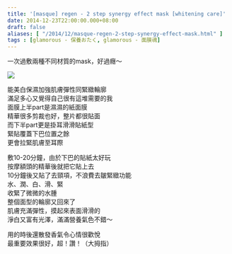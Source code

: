 ```yaml
---
title: '[masque] regen - 2 step synergy effect mask [whitening care]'
date: 2014-12-23T22:00:00.000+08:00
draft: false
aliases: [ "/2014/12/masque-regen-2-step-synergy-effect-mask.html" ]
tags : [glamorous - 保養おたく, glamorous - 面膜魂]
---
```


一次過敷兩種不同材質的mask，好過癮～  

![](/images/regen2stepwhite.jpg)

能美白保濕加強肌膚彈性同緊緻輪廓  
滿足多心又覺得自己很有這堆需要的我  
面膜上半part是濕濕的紙面膜  
精華很多剪裁也好，整片都很貼面  
而下半part更是掛耳滑滑貼紙型  
緊貼覆蓋下巴位置之餘  
更會拉緊肌膚至耳際  
  
敷10-20分鐘，由於下巴的貼紙太好玩  
按摩額頭的精華後就把它貼上去  
10分鐘後又貼了去頸項，不浪費去皺緊緻功能  
水、潤、白、滑、緊  
收緊了微微的水腫  
整個面型的輪廓又回來了  
肌膚充滿彈性，摸起來表面滑滑的  
淨白又富有光澤，滿滿營養氣色不錯～  
  
用的時後還散發香氣令心情很歡悅  
最重要效果很好，超！讚！（大拇指）
